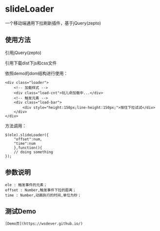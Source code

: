 # slideLoader
一个移动端通用下拉刷新插件，基于jQuery(zepto)
## 使用方法
  引用jQuery(zepto)

  引用下载dist下js和css文件
  
  依照demo的dom结构进行使用：

	<div class="loader">
		<!-- 加载样式 -->
		<div class="load-cnt">玩儿命加载中...</div> 
		<!-- 触发元素 -->
		<div class="load-bar">
			<div style="height:150px;line-height:150px;">按住下拉试试</div>
		</div>
	</div>
  方法调用：

	$(ele).slideLoader({
		"offset":num,
		"time":num
		},function(){
		// doing something
	});

## 参数说明
	ele : 触发事件的元素；
	offset : Number,触发事件下拉的距离；
	time : Number,动画执行的时间,单位为秒；

## 测试Demo
	[Demo页](https://wsdever.github.io/)